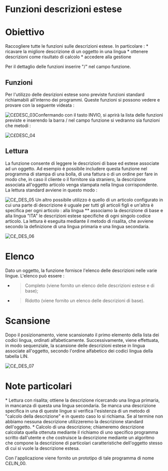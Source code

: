 # Funzioni descrizioni estese
# Obiettivo
Raccogliere tutte le funzioni sulle descrizioni estese. In particolare : 
 \* ricavare la migliore descrizione di un oggetto in una lingua
 \* ottenere descrizioni come risultato di calcolo
 \* accedere alla gestione

Per il dettaglio delle funzioni inserire "/" nel campo funzione.

## Funzioni
Per l'utilizzo delle desrizioni estese sono previste funzioni standard richiamabili all'interno dei programmi.
Queste funzioni si possono vedere e provare con la seguente videata : 

![C£DESC_03](http://doc.smeup.com/immagini/MBDOC_OGG-P_TSTC£8/CXDESC_03.png)Confermando con il tasto INVIO, si aprirà la lista delle funzioni previste e inserendo la barra / nel campo funzione si vedranno sia funzioni che metodi : 

![C£DESC_04](http://doc.smeup.com/immagini/MBDOC_OGG-P_TSTC£8/CXDESC_04.png)
## Lettura
La funzione consente di leggere le descrizioni di base ed estese associate ad un oggetto.
Ad esempio è possibile includere questa funzione nel programma di stampa di una bolla, di una fattura o di un ordine per fare in modo che, in caso il cliente o il fornitore sia straniero, la descrizione associata all'oggetto articolo venga stampata nella lingua corrispondente.
La lettura standard avviene in questo modo : 

![C£_DES_05](http://doc.smeup.com/immagini/MBDOC_OGG-P_TSTC£8/CX_DES_05.png)
Un altro possibile utilizzo è quello di un articolo configurato in cui una parte di descrizione è uguale per tutti gli articoli figli e un'altra è specifica per ogni articolo :  alla lingua \*\* associamo la descrizione di base e alla lingua "ITA" le descrizioni estese specifiche di ogni singolo codice articolo.
La lettura è eseguita mediante il metodo di risalita, che avviene secondo la definizione di una lingua primaria e una lingua secondaria.

![C£_DES_06](http://doc.smeup.com/immagini/MBDOC_OGG-P_TSTC£8/CX_DES_06.png)
# Elenco
Dato un oggetto, la funzione fornisce l'elenco delle descrizioni nelle varie lingue.
L'elenco può essere : 

- >Completo (viene fornito un elenco delle descrizioni estese e di base);

- >Ridotto (viene fornito un elenco delle descrizioni di base).


# Scansione
Dopo il posizionamento, viene scansionato il primo elemento della lista dei codici lingua, ordinati alfabeticamente.
Successivamente, viene effettuata, in modo sequenziale, la scansione delle descrizioni estese in lingua associate all'oggetto, secondo l'ordine alfabetico dei codici lingua della tabella LIN.

![C£_DES_07](http://doc.smeup.com/immagini/MBDOC_OGG-P_TSTC£8/CX_DES_07.png)
# Note particolari
 \* Lettura con risalita; ottiene la descrizione ricercando una lingua primaria, in mancanza di questa una lingua secondaria. Se manca una descrizione specifica in una di queste lingue si verifica l'esistenza di un metodo di "calcolo della descrizione" e in questo caso lo si richiama. Se al termine non abbiamo nessuna descrizione utilizzeremo la descrizione standard dell'oggetto.
 \* Calcolo di una descrizione; chiameremo descrizione calcolata quella ottenuta mediante il richiamo di uno specifico programma scritto dall'utente e che costruisce la descrizione mediante un algoritmo che compone la descrizione di particolari caratteristiche dell'oggetto stesso di cui si vuole la descrizione estesa.

Con l'applicazione viene fornito un prototipo di tale programma di nome C£LIN_00.
